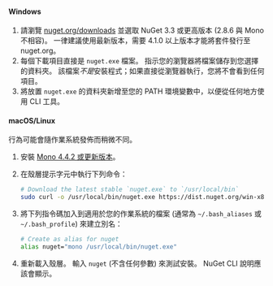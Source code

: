 #### <a name="windows"></a>Windows

1. 請瀏覽 [nuget.org/downloads](https://nuget.org/downloads) 並選取 NuGet 3.3 或更高版本 (2.8.6 與 Mono 不相容)。 一律建議使用最新版本，需要 4.1.0 以上版本才能將套件發行至 nuget.org。
1. 每個下載項目直接是 `nuget.exe` 檔案。 指示您的瀏覽器將檔案儲存到您選擇的資料夾。 該檔案*不是*安裝程式；如果直接從瀏覽器執行，您將不會看到任何項目。
1. 將放置 `nuget.exe` 的資料夾新增至您的 PATH 環境變數中，以便從任何地方使用 CLI 工具。

#### <a name="macoslinux"></a>macOS/Linux

行為可能會隨作業系統發佈而稍微不同。

1. 安裝 [Mono 4.4.2 或更新版本](http://www.mono-project.com/docs/getting-started/install/)。

1. 在殼層提示字元中執行下列命令：

    ```bash
    # Download the latest stable `nuget.exe` to `/usr/local/bin`
    sudo curl -o /usr/local/bin/nuget.exe https://dist.nuget.org/win-x86-commandline/latest/nuget.exe
    ```

1. 將下列指令碼加入到適用於您的作業系統的檔案 (通常為 `~/.bash_aliases` 或 `~/.bash_profile`) 來建立別名：

    ```bash
    # Create as alias for nuget
    alias nuget="mono /usr/local/bin/nuget.exe"
    ```

1. 重新載入殼層。  輸入 `nuget` (不含任何參數) 來測試安裝。 NuGet CLI 說明應該會顯示。
